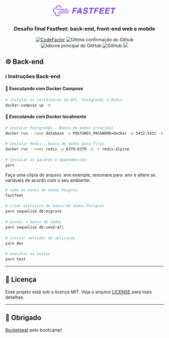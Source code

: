 <h1 align="center">
  <img alt="Fastfeet" title="fastfeet" src=".github/logo.png" width="200px" />
</h1>

<h3 align="center">
  Desafio final Fastfeet: back-end, front-end web e mobile
</h3>

<p align = "center">
<a href="https://www.codefactor.io/repository/github/hugo-marcelo/fastfeet"><img src="https://www.codefactor.io/repository/github/hugo-marcelo/fastfeet/badge" alt="CodeFactor" /></a>
<img alt = "Última confirmação do Github" src = "https://img.shields.io/github/last-commit/hugo-marcelo/fastfeet">
<img alt = "Idioma principal do GitHub" src = "https://img.shields.io/github/languages/top/hugo-marcelo/fastfeet">
<img alt = "GitHub" src = "https://img.shields.io/github/license/hugo-marcelo/fastfeet.svg">
<a href="https://www.codacy.com/manual/hugo-marcelo/fastfeet?utm_source=github.com&amp;utm_medium=referral&amp;utm_content=hugo-marcelo/fastfeet&amp;utm_campaign=Badge_Grade"><img src="https://api.codacy.com/project/badge/Grade/147d0b2836734c79b7ee5ea035f065b4"/></a>
</p>

## :gear: Back-end

### :information_source: Instruções Back-end

#### :whale: Executando com Docker Compose

```bash
# instalar os contâineres da API, PostgreSQL e Redis
docker-compose up -d
```

#### :whale: Executando com Docker localmente

```bash
# instalar PostgreSQL - Banco de dados principal
docker run --name database -e POSTGRES_PASSWORD=docker -p 5432:5432 -d postgres:11

# instalar Redis - Banco de dados para filas
docker run --name redis -p 6379:6379 -d -t redis:alpine

# instalar os pacotes e dependências
yarn
```

Faça uma cópia do arquivo .env.example, renomeie para .env e altere as variáveis de acordo com o seu ambiente.

```bash
# nome do banco de dados Posgres
fastfeet

# criar estrutura do banco de dados Postgres
yarn sequelize db:migrate

# povoar o banco de dados
yarn sequelize db:seed:all

# iniciar servidor da aplicação
yarn dev

# executar os testes
yarn test

```

---

## :memo: Licença

Esse projeto está sob a licença MIT. Veja o arquivo [LICENSE](LICENSE) para mais detalhes.

---

## :clap: Obrigado

[Rocketseat](https://rocketseat.com.br/) pelo bootcamp!
